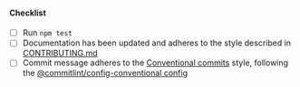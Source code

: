 <!--
Thank you for your pull request. Please provide a description above and review
the requirements below.

Bug fixes and new features should include tests.

Contributors guide: https://github.com/Fdawgs/yh-sider-obfuscation-service/blob/main/CONTRIBUTING.md

-->

#### Checklist

-   [ ] Run `npm test`
-   [ ] Documentation has been updated and adheres to the style described in [CONTRIBUTING.md](https://github.com/Fdawgs/yh-sider-obfuscation-service/blob/main/CONTRIBUTING.md#documentation-style)
-   [ ] Commit message adheres to the [Conventional commits](https://conventionalcommits.org/en/v1.0.0/) style, following the [@commitlint/config-conventional config](https://github.com/conventional-changelog/commitlint/tree/master/%40commitlint/config-conventional)
